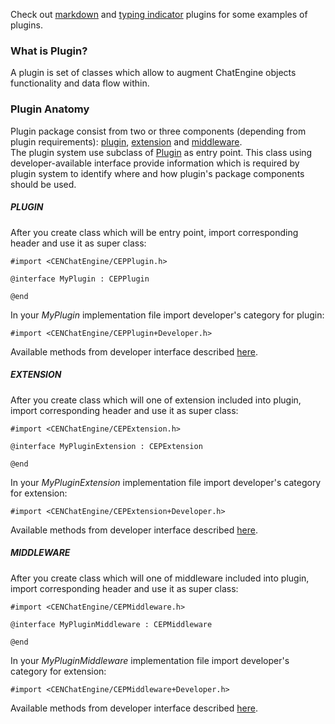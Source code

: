 Check out [markdown](plugins-markdown) and [typing indicator](plugins-typing-indicator) plugins for some examples of plugins.  

### What is Plugin?  

A plugin is set of classes which allow to augment ChatEngine objects functionality and data flow within.  

### Plugin Anatomy

Plugin package consist from two or three components (depending from plugin requirements): [plugin](#plugin), [extension](#extension) and [middleware](#middleware).  
The plugin system use subclass of [Plugin](reference-plugin) as entry point. This class using developer-available interface provide information which is required by plugin system to identify where and how plugin's package components should be used.  

<a id="plugin"/>

##### PLUGIN

After you create class which will be entry point, import corresponding header and use it as super class:  
```objc
#import <CENChatEngine/CEPPlugin.h>

@interface MyPlugin : CEPPlugin

@end
```

In your _MyPlugin_ implementation file import developer's category for plugin:  

```objc
#import <CENChatEngine/CEPPlugin+Developer.h>
```

Available methods from developer interface described [here](reference-plugin).

<a id="extension"/>

##### EXTENSION

After you create class which will one of extension included into plugin, import corresponding header and use it as super class:  
```objc
#import <CENChatEngine/CEPExtension.h>

@interface MyPluginExtension : CEPExtension

@end
```

In your _MyPluginExtension_ implementation file import developer's category for extension:  

```objc
#import <CENChatEngine/CEPExtension+Developer.h>
```

Available methods from developer interface described [here](reference-extension).

<a id="middleware"/>

##### MIDDLEWARE

After you create class which will one of middleware included into plugin, import corresponding header and use it as super class:  
```objc
#import <CENChatEngine/CEPMiddleware.h>

@interface MyPluginMiddleware : CEPMiddleware

@end
```

In your _MyPluginMiddleware_ implementation file import developer's category for extension:  

```objc
#import <CENChatEngine/CEPMiddleware+Developer.h>
```

Available methods from developer interface described [here](reference-middleware).